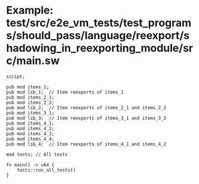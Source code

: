 # Example: test/src/e2e_vm_tests/test_programs/should_pass/language/reexport/shadowing_in_reexporting_module/src/main.sw

```sway
script;

pub mod items_1;
pub mod lib_1;  // Item reexports of items_1
pub mod items_2_1;
pub mod items_2_2;
pub mod lib_2;  // Item reexports of items_2_1 and items_2_2
pub mod items_3_1;
pub mod lib_3;  // Item reexports of items_3_1 and items_3_2
pub mod items_4_1;
pub mod items_4_2;
pub mod items_4_3;
pub mod items_4_4;
pub mod lib_4;  // Item reexports of items_4_1 and items_4_2

mod tests; // All tests

fn main() -> u64 {
    tests::run_all_tests()
}

```
